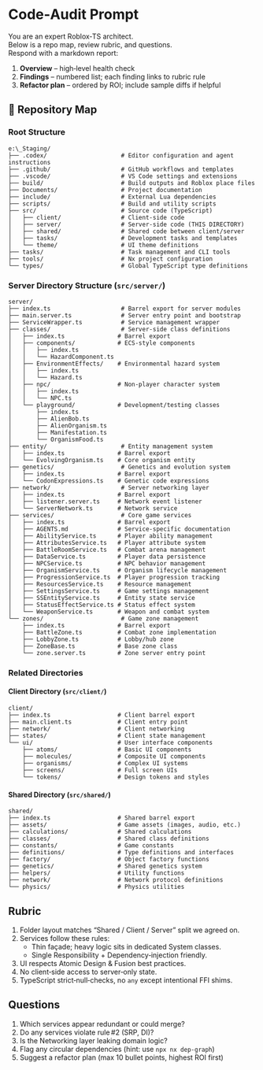 # Code‑Audit Prompt

You are an expert Roblox‑TS architect.  
Below is a repo map, review rubric, and questions.  
Respond with a markdown report:

1. **Overview** – high‑level health check  
2. **Findings** – numbered list; each finding links to rubric rule  
3. **Refactor plan** – ordered by ROI; include sample diffs if helpful

## 📂 Repository Map

### Root Structure

```text
e:\_Staging/
├── .codex/                     # Editor configuration and agent instructions
├── .github/                    # GitHub workflows and templates
├── .vscode/                    # VS Code settings and extensions
├── build/                      # Build outputs and Roblox place files
├── Documents/                  # Project documentation
├── include/                    # External Lua dependencies
├── scripts/                    # Build and utility scripts
├── src/                        # Source code (TypeScript)
│   ├── client/                 # Client-side code
│   ├── server/                 # Server-side code (THIS DIRECTORY)
│   ├── shared/                 # Shared code between client/server
│   ├── tasks/                  # Development tasks and templates
│   └── theme/                  # UI theme definitions
├── tasks/                      # Task management and CLI tools
├── tools/                      # Nx project configuration
└── types/                      # Global TypeScript type definitions
```

### Server Directory Structure (`src/server/`)

```text
server/
├── index.ts                    # Barrel export for server modules
├── main.server.ts              # Server entry point and bootstrap
├── ServiceWrapper.ts           # Service management wrapper
├── classes/                    # Server-side class definitions
│   ├── index.ts               # Barrel export
│   ├── components/            # ECS-style components
│   │   ├── index.ts
│   │   └── HazardComponent.ts
│   ├── EnvironmentEffects/    # Environmental hazard system
│   │   ├── index.ts
│   │   └── Hazard.ts
│   ├── npc/                   # Non-player character system
│   │   ├── index.ts
│   │   └── NPC.ts
│   └── playground/            # Development/testing classes
│       ├── index.ts
│       ├── AlienBob.ts
│       ├── AlienOrganism.ts
│       ├── Manifestation.ts
│       └── OrganismFood.ts
├── entity/                     # Entity management system
│   ├── index.ts               # Barrel export
│   └── EvolvingOrganism.ts    # Core organism entity
├── genetics/                   # Genetics and evolution system
│   ├── index.ts               # Barrel export
│   └── CodonExpressions.ts    # Genetic code expressions
├── network/                    # Server networking layer
│   ├── index.ts               # Barrel export
│   ├── listener.server.ts     # Network event listener
│   └── ServerNetwork.ts       # Network service
├── services/                   # Core game services
│   ├── index.ts               # Barrel export
│   ├── AGENTS.md              # Service-specific documentation
│   ├── AbilityService.ts      # Player ability management
│   ├── AttributesService.ts   # Player attribute system
│   ├── BattleRoomService.ts   # Combat arena management
│   ├── DataService.ts         # Player data persistence
│   ├── NPCService.ts          # NPC behavior management
│   ├── OrganismService.ts     # Organism lifecycle management
│   ├── ProgressionService.ts  # Player progression tracking
│   ├── ResourcesService.ts    # Resource management
│   ├── SettingsService.ts     # Game settings management
│   ├── SSEntityService.ts     # Entity state service
│   ├── StatusEffectService.ts # Status effect system
│   └── WeaponService.ts       # Weapon and combat system
└── zones/                      # Game zone management
    ├── index.ts               # Barrel export
    ├── BattleZone.ts          # Combat zone implementation
    ├── LobbyZone.ts           # Lobby/hub zone
    ├── ZoneBase.ts            # Base zone class
    └── zone.server.ts         # Zone server entry point
```

### Related Directories

#### Client Directory (`src/client/`)

```text
client/
├── index.ts                   # Client barrel export
├── main.client.ts             # Client entry point
├── network/                   # Client networking
├── states/                    # Client state management
└── ui/                        # User interface components
    ├── atoms/                 # Basic UI components
    ├── molecules/             # Composite UI components
    ├── organisms/             # Complex UI systems
    ├── screens/               # Full screen UIs
    └── tokens/                # Design tokens and styles
```

#### Shared Directory (`src/shared/`)

```text
shared/
├── index.ts                   # Shared barrel export
├── assets/                    # Game assets (images, audio, etc.)
├── calculations/              # Shared calculations
├── classes/                   # Shared class definitions
├── constants/                 # Game constants
├── definitions/               # Type definitions and interfaces
├── factory/                   # Object factory functions
├── genetics/                  # Shared genetics system
├── helpers/                   # Utility functions
├── network/                   # Network protocol definitions
└── physics/                   # Physics utilities
```

## Rubric

1. Folder layout matches “Shared / Client / Server” split we agreed on.
2. Services follow these rules:
   - Thin façade; heavy logic sits in dedicated System classes.
   - Single Responsibility + Dependency‑injection friendly.
3. UI respects Atomic Design & Fusion best practices.
4. No client‑side access to server‑only state.
5. TypeScript strict‑null‑checks, no `any` except intentional FFI shims.

## Questions

1. Which services appear redundant or could merge?
2. Do any services violate rule #2 (SRP, DI)?
3. Is the Networking layer leaking domain logic?
4. Flag any circular dependencies (hint: use `npx nx dep-graph`)
5. Suggest a refactor plan (max 10 bullet points, highest ROI first)
